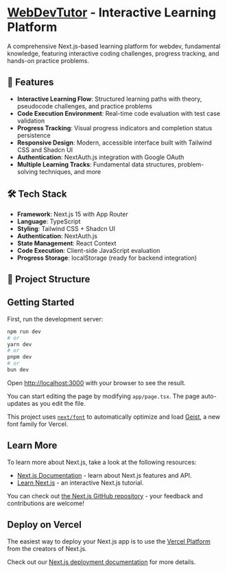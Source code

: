 # [WebDevTutor](https://curiosity10.github.io/webdev-tutor/) - Interactive Learning Platform

A comprehensive Next.js-based learning platform for webdev, fundamental knowledge, featuring interactive coding challenges, progress tracking, and hands-on practice problems.

## 🚀 Features

- **Interactive Learning Flow**: Structured learning paths with theory, pseudocode challenges, and practice problems
- **Code Execution Environment**: Real-time code evaluation with test case validation
- **Progress Tracking**: Visual progress indicators and completion status persistence
- **Responsive Design**: Modern, accessible interface built with Tailwind CSS and Shadcn UI
- **Authentication**: NextAuth.js integration with Google OAuth
- **Multiple Learning Tracks**: Fundamental data structures, problem-solving techniques, and more

## 🛠️ Tech Stack

- **Framework**: Next.js 15 with App Router
- **Language**: TypeScript
- **Styling**: Tailwind CSS + Shadcn UI
- **Authentication**: NextAuth.js
- **State Management**: React Context
- **Code Execution**: Client-side JavaScript evaluation
- **Progress Storage**: localStorage (ready for backend integration)

## 📁 Project Structure

## Getting Started

First, run the development server:

```bash
npm run dev
# or
yarn dev
# or
pnpm dev
# or
bun dev
```

Open [http://localhost:3000](http://localhost:3000) with your browser to see the result.

You can start editing the page by modifying `app/page.tsx`. The page auto-updates as you edit the file.

This project uses [`next/font`](https://nextjs.org/docs/app/building-your-application/optimizing/fonts) to automatically optimize and load [Geist](https://vercel.com/font), a new font family for Vercel.

## Learn More

To learn more about Next.js, take a look at the following resources:

- [Next.js Documentation](https://nextjs.org/docs) - learn about Next.js features and API.
- [Learn Next.js](https://nextjs.org/learn) - an interactive Next.js tutorial.

You can check out [the Next.js GitHub repository](https://github.com/vercel/next.js) - your feedback and contributions are welcome!

## Deploy on Vercel

The easiest way to deploy your Next.js app is to use the [Vercel Platform](https://vercel.com/new?utm_medium=default-template&filter=next.js&utm_source=create-next-app&utm_campaign=create-next-app-readme) from the creators of Next.js.

Check out our [Next.js deployment documentation](https://nextjs.org/docs/app/building-your-application/deploying) for more details.
